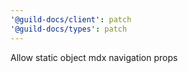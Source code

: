 ```yaml
---
'@guild-docs/client': patch
'@guild-docs/types': patch
---
```


Allow static object mdx navigation props
